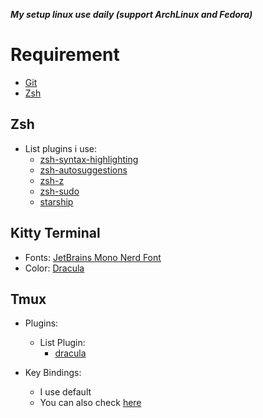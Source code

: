 **_My setup linux use daily (support ArchLinux and Fedora)_**

# Requirement

- [Git](https://github.com/git/git) <br/>
- [Zsh](https://www.zsh.org/)

## Zsh

- List plugins i use:
  - [zsh-syntax-highlighting](https://github.com/zsh-users/zsh-syntax-highlighting)
  - [zsh-autosuggestions](https://github.com/zsh-users/zsh-autosuggestions)
  - [zsh-z](https://github.com/agkozak/zsh-z)
  - [zsh-sudo](https://github.com/ohmyzsh/ohmyzsh/tree/master/plugins/sudo)
  - [starship](https://starship.rs/)

## Kitty Terminal

- Fonts: [JetBrains Mono Nerd Font](https://github.com/mngnt/dotfiles/tree/main/fonts)
- Color: [Dracula](https://draculatheme.com/kitty)

## Tmux

- Plugins:

  - List Plugin:
    - [dracula](https://draculatheme.com/tmux)

- Key Bindings:
  - I use default
  - You can also check [here](https://tmuxcheatsheet.com/)
